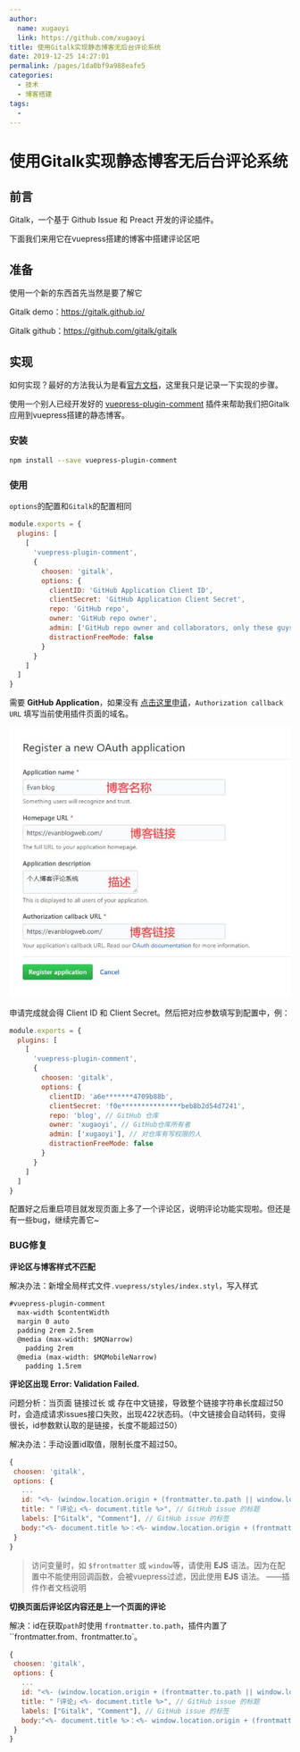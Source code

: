 ```yaml
---
author: 
  name: xugaoyi
  link: https://github.com/xugaoyi
title: 使用Gitalk实现静态博客无后台评论系统
date: 2019-12-25 14:27:01
permalink: /pages/1da0bf9a988eafe5
categories: 
  - 技术
  - 博客搭建
tags: 
  - 
---
```

# 使用Gitalk实现静态博客无后台评论系统

## 前言

Gitalk，一个基于 Github Issue 和 Preact 开发的评论插件。

下面我们来用它在vuepress搭建的博客中搭建评论区吧

<!-- more -->


## 准备

使用一个新的东西首先当然是要了解它

Gitalk demo：<https://gitalk.github.io/>

Gitalk github：<https://github.com/gitalk/gitalk>



## 实现

如何实现？最好的方法我认为是看[官方文档](https://github.com/gitalk/gitalk/blob/master/readme-cn.md)，这里我只是记录一下实现的步骤。

使用一个别人已经开发好的 [vuepress-plugin-comment](https://github.com/dongyuanxin/vuepress-plugin-comment) 插件来帮助我们把Gitalk应用到vuepress搭建的静态博客。

### 安装

```sh
npm install --save vuepress-plugin-comment
```

### 使用

`options`的配置和`Gitalk`的配置相同

```js
module.exports = {
  plugins: [
    [
      'vuepress-plugin-comment',
      {
        choosen: 'gitalk', 
        options: {
          clientID: 'GitHub Application Client ID',
          clientSecret: 'GitHub Application Client Secret',
          repo: 'GitHub repo',
          owner: 'GitHub repo owner',
          admin: ['GitHub repo owner and collaborators, only these guys can initialize github issues'],
          distractionFreeMode: false 
        }
      }
    ]
  ]
}
```

需要 **GitHub Application**，如果没有 [点击这里申请](https://github.com/settings/applications/new)，`Authorization callback URL` 填写当前使用插件页面的域名。

![](https://raw.githubusercontent.com/xugaoyi/image_store/master/blog/QQ%E6%88%AA%E5%9B%BE20191220124134.jpg)

申请完成就会得 Client ID 和 Client Secret。然后把对应参数填写到配置中，例：

```js
module.exports = {
  plugins: [
    [
      'vuepress-plugin-comment',
      {
        choosen: 'gitalk', 
        options: {
          clientID: 'a6e*******4709b88b',
          clientSecret: 'f0e***************beb8b2d54d7241',
          repo: 'blog', // GitHub 仓库
          owner: 'xugaoyi', // GitHub仓库所有者
          admin: ['xugaoyi'], // 对仓库有写权限的人
          distractionFreeMode: false 
        }
      }
    ]
  ]
}
```

配置好之后重启项目就发现页面上多了一个评论区，说明评论功能实现啦。但还是有一些bug，继续完善它~



### BUG修复

**评论区与博客样式不匹配**

解决办法：新增全局样式文件`.vuepress/styles/index.styl`，写入样式

```stylus
#vuepress-plugin-comment
  max-width $contentWidth
  margin 0 auto
  padding 2rem 2.5rem
  @media (max-width: $MQNarrow)
    padding 2rem
  @media (max-width: $MQMobileNarrow)
    padding 1.5rem
```



**评论区出现 Error: Validation Failed.**

问题分析：当页面 链接过长  或 存在中文链接，导致整个链接字符串长度超过50时，会造成请求issues接口失败，出现422状态码。（中文链接会自动转码，变得很长，id参数默认取的是链接，长度不能超过50）

解决办法：手动设置id取值，限制长度不超过50。

```js
{
 choosen: 'gitalk', 
 options: {
   ...
   id: "<%- (window.location.origin + (frontmatter.to.path || window.location.pathname)).slice(-50) %>", //  页面的唯一标识,长度不能超过50
   title: "「评论」<%- document.title %>", // GitHub issue 的标题
   labels: ["Gitalk", "Comment"], // GitHub issue 的标签
   body:"<%- document.title %>：<%- window.location.origin + (frontmatter.to.path || window.location.pathname) %>" // GitHub issue 的内容
 }
}
```

> 访问变量时，如 `$frontmatter` 或 `window`等，请使用  **EJS** 语法。因为在配置中不能使用回调函数，会被vuepress过滤，因此使用 **EJS** 语法。 ——插件作者文档说明
>




**切换页面后评论区内容还是上一个页面的评论**

解决：id在获取`path`时使用 `frontmatter.to.path`，插件内置了 ``frontmatter.from`、`frontmatter.to`。

```js
{
 choosen: 'gitalk', 
 options: {
   ...
   id: "<%- (window.location.origin + (frontmatter.to.path || window.location.pathname)).slice(-50) %>", //  页面的唯一标识,长度不能超过50
   title: "「评论」<%- document.title %>", // GitHub issue 的标题
   labels: ["Gitalk", "Comment"], // GitHub issue 的标签
   body:"<%- document.title %>：<%- window.location.origin + (frontmatter.to.path || window.location.pathname) %>" // GitHub issue 的内容
 }
}
```

























































